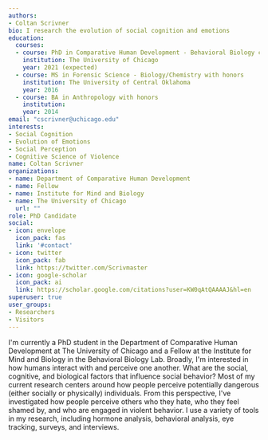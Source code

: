```yaml
---
authors:
- Coltan Scrivner
bio: I research the evolution of social cognition and emotions
education:
  courses:
  - course: PhD in Comparative Human Development - Behavioral Biology concentration
    institution: The University of Chicago
    year: 2021 (expected)
  - course: MS in Forensic Science - Biology/Chemistry with honors
    institution: The University of Central Oklahoma
    year: 2016
  - course: BA in Anthropology with honors
    institution:
    year: 2014
email: "cscrivner@uchicago.edu"
interests:
- Social Cognition
- Evolution of Emotions
- Social Perception
- Cognitive Science of Violence
name: Coltan Scrivner
organizations:
- name: Department of Comparative Human Development
- name: Fellow
- name: Institute for Mind and Biology
- name: The University of Chicago
  url: ""
role: PhD Candidate
social:
- icon: envelope
  icon_pack: fas
  link: '#contact'
- icon: twitter
  icon_pack: fab
  link: https://twitter.com/Scrivmaster
- icon: google-scholar
  icon_pack: ai
  link: https://scholar.google.com/citations?user=KW0qAtQAAAAJ&hl=en
superuser: true
user_groups:
- Researchers
- Visitors
---
```


I'm currently a PhD student in the Department of Comparative Human Development at The University of Chicago and a Fellow at the Institute for Mind and Biology in the Behavioral Biology Lab. Broadly, I'm interested in how humans interact with and perceive one another. What are the social, cognitive, and biological factors that influence social behavior? Most of my current research centers around how people perceive potentially dangerous (either socially or physically) individuals. From this perspective, I've investigated how people perceive others who they hate, who they feel shamed by, and who are engaged in violent behavior. I use a variety of tools in my research, including hormone analysis, behavioral analysis, eye tracking, surveys, and interviews.
 
